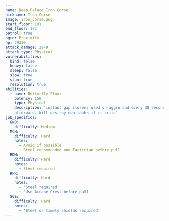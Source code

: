 ```yaml
---
name: Deep Palace Iron Corse
nickname: Iron Corse
image: iron_corse.png
start_floor: 191
end_floor: 193
patrol: true
agro: Proximity
hp: 29330
attack_damage: 2949
attack_type: Physical
vulnerabilities:
  bind: false
  heavy: false
  sleep: false
  slow: true
  stun: true
  resolution: true
abilities:
  - name: Butterfly Float
    potency: 150
    type: Physical
    description: 'instant gap closer; used on aggro and every 30 seconds
    afterward. Will destroy non-tanks if it crits'
job_specifics:
  GNB:
    difficulty: Medium
  MCH:
    difficulty: Hard
    notes:
      - Avoid if possible
      - Steel recommended and Tactician before pull
  RDM:
    difficulty: Hard
    notes:
      - Steel required
  RPR:
    difficulty: Hard
    notes:
      - 'Steel required'
      - 'Use Arcane Crest before pull'
  SGE:
    difficulty: Hard
    notes:
      - 'Steel or timely shields required'
---
```

